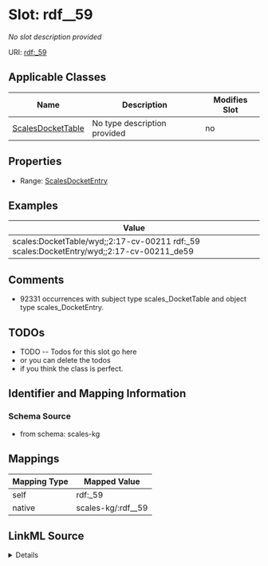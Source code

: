 

# Slot: rdf__59


_No slot description provided_





URI: [rdf:_59](http://www.w3.org/1999/02/22-rdf-syntax-ns#_59)



<!-- no inheritance hierarchy -->





## Applicable Classes

| Name | Description | Modifies Slot |
| --- | --- | --- |
| [ScalesDocketTable](../classes/ScalesDocketTable.md) | No type description provided |  no  |







## Properties

* Range: [ScalesDocketEntry](../classes/ScalesDocketEntry.md)






## Examples

| Value |
| --- |
| scales:DocketTable/wyd;;2:17-cv-00211 rdf:_59 scales:DocketEntry/wyd;;2:17-cv-00211_de59 |

## Comments

* 92331 occurrences with subject type scales_DocketTable and object type scales_DocketEntry.

## TODOs

* TODO -- Todos for this slot go here
* or you can delete the todos
* if you think the class is perfect.

## Identifier and Mapping Information







### Schema Source


* from schema: scales-kg




## Mappings

| Mapping Type | Mapped Value |
| ---  | ---  |
| self | rdf:_59 |
| native | scales-kg/:rdf__59 |




## LinkML Source

<details>
```yaml
name: rdf__59
description: No slot description provided
todos:
- TODO -- Todos for this slot go here
- or you can delete the todos
- if you think the class is perfect.
comments:
- 92331 occurrences with subject type scales_DocketTable and object type scales_DocketEntry.
examples:
- value: scales:DocketTable/wyd;;2:17-cv-00211 rdf:_59 scales:DocketEntry/wyd;;2:17-cv-00211_de59
from_schema: scales-kg
rank: 1000
slot_uri: rdf:_59
alias: rdf__59
domain_of:
- scales_DocketTable
range: scales_DocketEntry

```
</details>